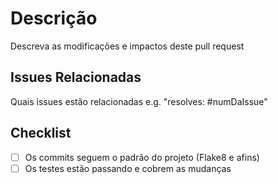 # Descrição
  Descreva as modificações e impactos deste pull request

## Issues Relacionadas
  Quais issues estão relacionadas e.g. "resolves: #numDaIssue"

## Checklist  
- [ ] Os commits seguem o padrão do projeto (Flake8 e afins)
- [ ] Os testes estão passando e cobrem as mudanças 
